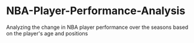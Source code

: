 # NBA-Player-Performance-Analysis
Analyzing the change in NBA player performance over the seasons based on the player's age and positions

